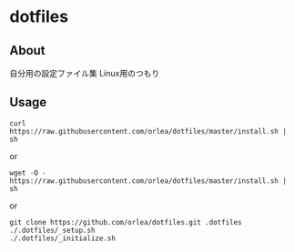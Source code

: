 # dotfiles

## About

自分用の設定ファイル集
Linux用のつもり

## Usage

```
curl https://raw.githubusercontent.com/orlea/dotfiles/master/install.sh | sh
```

or

```
wget -O - https://raw.githubusercontent.com/orlea/dotfiles/master/install.sh | sh
```

or

```
git clone https://github.com/orlea/dotfiles.git .dotfiles
./.dotfiles/_setup.sh
./.dotfiles/_initialize.sh
```
